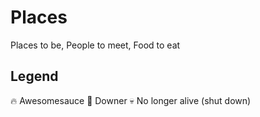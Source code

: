 Places
======
Places to be, People to meet, Food to eat

## Legend
:fire: Awesomesauce
:poop: Downer
:skull: No longer alive (shut down)
